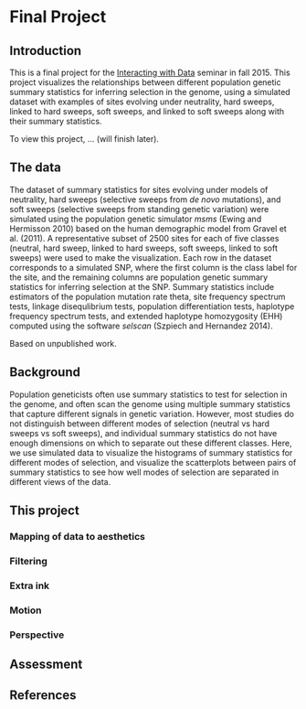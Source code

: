 # Final Project

## Introduction

This is a final project for the [Interacting with Data](https://github.com/Brown-BIOL2430-S04-Fall2015/syllabus) seminar in fall 2015. This project visualizes the relationships between different population genetic summary statistics for inferring selection in the genome, using a simulated dataset with examples of sites evolving under neutrality, hard sweeps, linked to hard sweeps, soft sweeps, and linked to soft sweeps along with their summary statistics.

To view this project, ... (will finish later). 

<!---(embed visualization here or provide instructions on how to view the project).--->

## The data

The dataset of summary statistics for sites evolving under models of neutrality, hard sweeps (selective sweeps from *de novo* mutations), and soft sweeps (selective sweeps from standing genetic variation) were simulated using the population genetic simulator *msms* (Ewing and Hermisson 2010) based on the human demographic model from Gravel et al. (2011). A representative subset of 2500 sites for each of five classes (neutral, hard sweep, linked to hard sweeps, soft sweeps, linked to soft sweeps) were used to make the visualization. Each row in the dataset corresponds to a simulated SNP, where the first column is the class label for the site, and the remaining columns are population genetic summary statistics for inferring selection at the SNP. Summary statistics include estimators of the population mutation rate theta, site frequency spectrum tests, linkage disequlibrium tests, population differentiation tests, haplotype frequency spectrum tests, and extended haplotype homozygosity (EHH) computed using the software *selscan* (Szpiech and Hernandez 2014). 

Based on unpublished work.

## Background

Population geneticists often use summary statistics to test for selection in the genome, and often scan the genome using multiple summary statistics that capture different signals in genetic variation. However, most studies do not distinguish between different modes of selection (neutral vs hard sweeps vs soft sweeps), and individual summary statistics do not have enough dimensions on which to separate out these different classes. Here, we use simulated data to visualize the histograms of summary statistics for different modes of selection, and visualize the scatterplots between pairs of summary statistics to see how well modes of selection are separated in different views of the data.

<!---Examples of previous visualizations of similar data or processes, if any exist... Include links or add images to markdown document... how were data mapped to aesthetics in these previous approaches? Was there filtering?--->

<!---Shortcomings of previous approaches, or potentially interesting gaps between previous approaches...--->

## This project

### Mapping of data to aesthetics



<!---How will aesthetic attributes ( X / Y / color / shape / size /texture / etc ) will be mapped to the data?--->

### Filtering

<!---Are data filtered? ie in some views are some data not mapped to particular attributes of the image? What is the goal of the filtering?--->

### Extra ink

<!---Are there aesthetic attributes that are not mapped to the data? If so, what purpose do they serve ( redundancy for robustness / improve visual metaphor / but data in context / beauty / etc )?--->

<!---Are any data mapped to more than one aesthetic attribute? Why?--->

### Motion

<!---If motion is used, what purpose does it serve ( metaphor (eg representing motion in real world) / transition continuity between views / etc )--->

### Perspective

<!---To what extent is perspective (eg mappings) controlled by users vs hard coded in advance? How does this project aid in exploration vs exposition?--->

## Assessment

<!---Was the new visualization successful at providing insight that was not possible or more difficult with previous approaches?--->

<!---What are the main limitations of new approach?--->

<!---What are future directions this could go in?--->

## References




